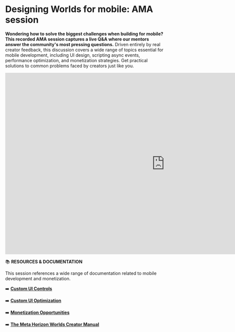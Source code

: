 # Designing Worlds for mobile: AMA session
**Wondering how to solve the biggest challenges when building for mobile? This recorded AMA session captures a live Q&A where our mentors answer the community's most pressing questions.** Driven entirely by real creator feedback, this discussion covers a wide range of topics essential for mobile development, including UI design, scripting async events, performance optimization, and monetization strategies. Get practical solutions to common problems faced by creators just like you.

<iframe width="1014" height="579" src="https://www.youtube.com/embed/r3KWcMC70ro" title="MHCP Mentor Office Hour Video: AMA Building in Mobile with Shards632" frameborder="0" allow="accelerometer; autoplay; clipboard-write; encrypted-media; gyroscope; picture-in-picture; web-share" referrerpolicy="strict-origin-when-cross-origin" allowfullscreen></iframe>

📚 **RESOURCES & DOCUMENTATION**

This session references a wide range of documentation related to mobile development and monetization.

➡️ **[Custom UI Controls](https://developers.meta.com/horizon-worlds/learn/documentation/desktop-editor/custom-ui/custom-ui-controls)** 

➡️ **[Custom UI Optimization](https://developers.meta.com/horizon-worlds/learn/documentation/performance-best-practices-and-tooling/performance-best-practices/custom-ui-optimization)** 

➡️ **[Monetization Opportunities](https://developers.meta.com/horizon-worlds/learn/documentation/mhcp-program/monetization/creator-monetization-partner-program)** 

➡️ **[The Meta Horizon Worlds Creator Manual](https://github.com/MHCPCreators/horizonCreatorManual)** 
